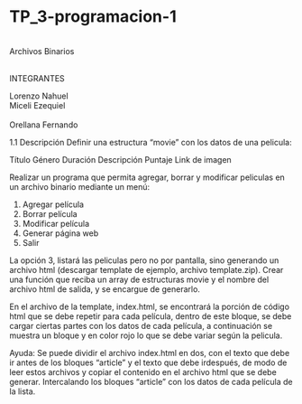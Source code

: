 # TP_3-programacion-1
<br>Archivos Binarios</br>

<br>INTEGRANTES</br>

Lorenzo Nahuel
<br>Miceli Ezequiel<br>
<br>Orellana Fernando</br>

1.1 Descripción
Definir una estructura “movie” con los datos de una pelicula: 

Título 
Género 
Duración 
Descripción 
Puntaje 
Link de imagen


Realizar un programa que permita agregar, borrar y modificar peliculas en un archivo binario
mediante un menú: 
1. Agregar película 
2. Borrar película 
3. Modificar película 
4. Generar página web 
5. Salir 


La opción 3, listará las peliculas pero no por pantalla, sino generando un archivo html
(descargar template de ejemplo, archivo template.zip). 
Crear una función que reciba un array de estructuras movie y el nombre del archivo html de
salida, y se encargue de generarlo.


En el archivo de la template, index.html, se encontrará la porción de código html que se debe
repetir para cada película, dentro de este bloque, se debe cargar ciertas partes con los datos
de cada película, a continuación se muestra un bloque y en color rojo lo que se debe variar
según la pelicula.   





 Ayuda: Se puede dividir el archivo index.html en dos, con el texto que debe ir antes de los
bloques “article” y el texto que debe irdespués, de modo de leer estos archivos y copiar el
contenido en el archivo html que se debe generar. Intercalando los bloques “article” con los
datos de cada película de la lista.
